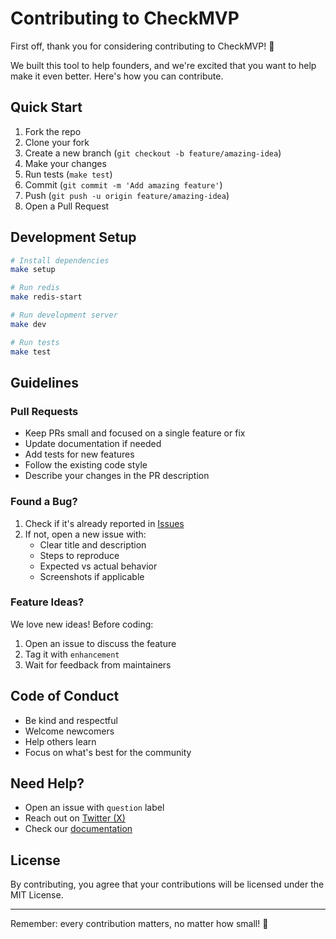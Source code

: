 # Contributing to CheckMVP

First off, thank you for considering contributing to CheckMVP! 🎉

We built this tool to help founders, and we're excited that you want to help make it even better. Here's how you can contribute.

## Quick Start

1. Fork the repo
2. Clone your fork
3. Create a new branch (`git checkout -b feature/amazing-idea`)
4. Make your changes
5. Run tests (`make test`)
6. Commit (`git commit -m 'Add amazing feature'`)
7. Push (`git push -u origin feature/amazing-idea`)
8. Open a Pull Request

## Development Setup

```bash
# Install dependencies
make setup

# Run redis
make redis-start

# Run development server
make dev

# Run tests
make test
```

## Guidelines

### Pull Requests

- Keep PRs small and focused on a single feature or fix
- Update documentation if needed
- Add tests for new features
- Follow the existing code style
- Describe your changes in the PR description

### Found a Bug?

1. Check if it's already reported in [Issues](https://github.com/gruz0/checkmvp/issues)
2. If not, open a new issue with:
   - Clear title and description
   - Steps to reproduce
   - Expected vs actual behavior
   - Screenshots if applicable

### Feature Ideas?

We love new ideas! Before coding:

1. Open an issue to discuss the feature
2. Tag it with `enhancement`
3. Wait for feedback from maintainers

## Code of Conduct

- Be kind and respectful
- Welcome newcomers
- Help others learn
- Focus on what's best for the community

## Need Help?

- Open an issue with `question` label
- Reach out on [Twitter (X)](https://twitter.com/itmistakes_com)
- Check our [documentation](./Documentation/)

## License

By contributing, you agree that your contributions will be licensed under the MIT License.

---

Remember: every contribution matters, no matter how small! 💪
